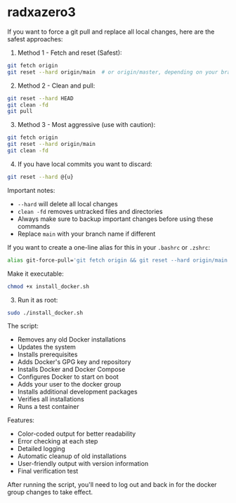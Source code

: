 # radxazero3


If you want to force a git pull and replace all local changes, here are the safest approaches:

1. Method 1 - Fetch and reset (Safest):
```bash
git fetch origin
git reset --hard origin/main  # or origin/master, depending on your branch name
```

2. Method 2 - Clean and pull:
```bash
git reset --hard HEAD
git clean -fd
git pull
```

3. Method 3 - Most aggressive (use with caution):
```bash
git fetch origin
git reset --hard origin/main
git clean -fd
```

4. If you have local commits you want to discard:
```bash
git reset --hard @{u}
```

Important notes:
- `--hard` will delete all local changes
- `clean -fd` removes untracked files and directories
- Always make sure to backup important changes before using these commands
- Replace `main` with your branch name if different

If you want to create a one-line alias for this in your `.bashrc` or `.zshrc`:
```bash
alias git-force-pull='git fetch origin && git reset --hard origin/main && git clean -fd'
```



Make it executable:
```bash
chmod +x install_docker.sh
```

3. Run it as root:
```bash
sudo ./install_docker.sh
```

The script:
- Removes any old Docker installations
- Updates the system
- Installs prerequisites
- Adds Docker's GPG key and repository
- Installs Docker and Docker Compose
- Configures Docker to start on boot
- Adds your user to the docker group
- Installs additional development packages
- Verifies all installations
- Runs a test container

Features:
- Color-coded output for better readability
- Error checking at each step
- Detailed logging
- Automatic cleanup of old installations
- User-friendly output with version information
- Final verification test

After running the script, you'll need to log out and back in for the docker group changes to take effect.

